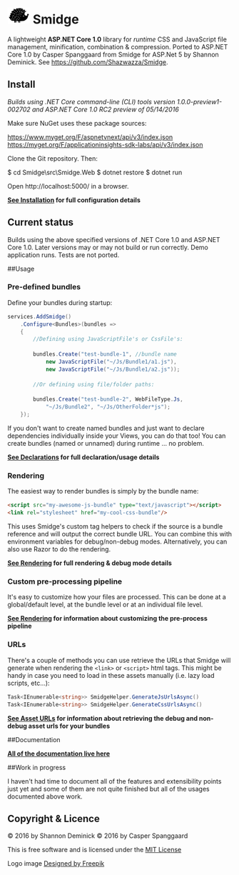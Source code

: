 ![Smidge](assets/logosmall.png?raw=true) Smidge
======

A lightweight **ASP.NET Core 1.0** library for _runtime_ CSS and JavaScript file management, minification, combination & compression.
Ported to ASP.NET Core 1.0 by Casper Spanggaard from Smidge for ASP.Net 5 by Shannon Deminick. See https://github.com/Shazwazza/Smidge.

## Install

_Builds using .NET Core command-line (CLI) tools version 1.0.0-preview1-002702 and ASP.NET Core 1.0 RC2 preview of 05/14/2016_

Make sure NuGet uses these package sources:

  https://www.myget.org/F/aspnetvnext/api/v3/index.json
  https://myget.org/F/applicationinsights-sdk-labs/api/v3/index.json

Clone the Git repository. Then:

$ cd Smidge\src\Smidge.Web
$ dotnet restore
$ dotnet run

Open http://localhost:5000/ in a browser.

__[See Installation](https://github.com/Shazwazza/Smidge/wiki/installation) for full configuration details__

## Current status

Builds using the above specified versions of .NET Core 1.0 and ASP.NET Core 1.0.
Later versions may or may not build or run correctly.
Demo application runs.
Tests are not ported.

##Usage

### Pre-defined bundles

Define your bundles during startup:

```csharp
services.AddSmidge()
    .Configure<Bundles>(bundles =>
    {
        //Defining using JavaScriptFile's or CssFile's:

        bundles.Create("test-bundle-1", //bundle name
            new JavaScriptFile("~/Js/Bundle1/a1.js"),
            new JavaScriptFile("~/Js/Bundle1/a2.js"));

        //Or defining using file/folder paths:

        bundles.Create("test-bundle-2", WebFileType.Js, 
            "~/Js/Bundle2", "~/Js/OtherFolder*js");
    });
```

If you don't want to create named bundles and just want to declare dependencies individually inside your Views, you can do that too! You can create bundles (named or unnamed) during runtime ... no problem.

__[See Declarations](https://github.com/Shazwazza/Smidge/wiki/Declarations) for full declaration/usage details__

### Rendering

The easiest way to render bundles is simply by the bundle name:

```html
<script src="my-awesome-js-bundle" type="text/javascript"></script>
<link rel="stylesheet" href="my-cool-css-bundle"/>
```
    
This uses Smidge's custom tag helpers to check if the source is a bundle reference and will output the correct bundle URL. You can combine this with environment variables for debug/non-debug modes. Alternatively, you can also use Razor to do the rendering.

__[See Rendering](https://github.com/Shazwazza/Smidge/wiki/Rendering) for full rendering & debug mode details__

### Custom pre-processing pipeline

It's easy to customize how your files are processed. This can be done at a global/default level, at the bundle level or at an individual file level.

__[See Rendering](https://github.com/Shazwazza/Smidge/wiki/Custom-pre-processing) for information about customizing the pre-process pipeline__

### URLs

There's a couple of methods you can use retrieve the URLs that Smidge will generate when rendering the `<link>` or `<script>` html tags. This might be handy in case you need to load in these assets manually (i.e. lazy load scripts, etc...):

```csharp
Task<IEnumerable<string>> SmidgeHelper.GenerateJsUrlsAsync()
Task<IEnumerable<string>> SmidgeHelper.GenerateCssUrlsAsync()
```

__[See Asset URLs](https://github.com/Shazwazza/Smidge/wiki/Asset-Urls) for information about retrieving the debug and non-debug asset urls for your bundles__    

##Documentation

__[All of the documentation live here](https://github.com/Shazwazza/Smidge/wiki)__

##Work in progress

I haven't had time to document all of the features and extensibility points just yet and some of them are not quite finished but all of the usages documented above work.

## Copyright & Licence

&copy; 2016 by Shannon Deminick
&copy; 2016 by Casper Spanggaard

This is free software and is licensed under the [MIT License](http://opensource.org/licenses/MIT)

Logo image <a href="http://www.freepik.com">Designed by Freepik</a>
